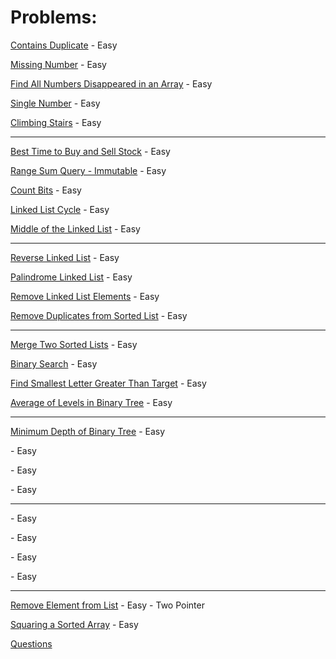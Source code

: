 # Problems:
[Contains Duplicate](contains-duplicate.md) - Easy

[Missing Number](missing-number.md) - Easy

[Find All Numbers Disappeared in an Array](disappeared-numbers.md) - Easy

[Single Number](single-number.md) - Easy

[Climbing Stairs](climbing-stairs.md) - Easy

---

[Best Time to Buy and Sell Stock](best-time-to-buy-and-sell-stock.md) - Easy

[Range Sum Query - Immutable](range-sum-query-immutable.md) - Easy

[Count Bits](count-bits.md) - Easy

[Linked List Cycle](linked-list-cycle.md) - Easy

[Middle of the Linked List](middle-of-the-linked-list.md) - Easy

---

[Reverse Linked List](reverse-linked-list.md) - Easy

[Palindrome Linked List](palindrome-linked-list.md) - Easy

[Remove Linked List Elements](remove-linked-list-elements.md) - Easy

[Remove Duplicates from Sorted List](remove-duplicates-from-sorted-list.md) - Easy

---

[Merge Two Sorted Lists](merge-two-sorted-lists.md) - Easy

[Binary Search](binary-search.md) - Easy

[Find Smallest Letter Greater Than Target](find-smallest-letter-greater-than-target.md) - Easy

[Average of Levels in Binary Tree](average-of-levels-in-binary-tree.md) - Easy

---

[Minimum Depth of Binary Tree](minimum-depth-of-binary-tree.md) - Easy

[]() - Easy

[]() - Easy

[]() - Easy

---

[]() - Easy

[]() - Easy

[]() - Easy

[]() - Easy

---

[Remove Element from List](remove-element.md) - Easy - Two Pointer

[Squaring a Sorted Array](squaring_a_sorted_array.md) - Easy 

[Questions](questions.md)
